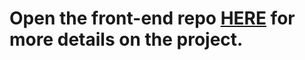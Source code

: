 # Open the front-end repo [HERE](https://github.com/dneece522/set-schedule-front-end) for more details on the project.